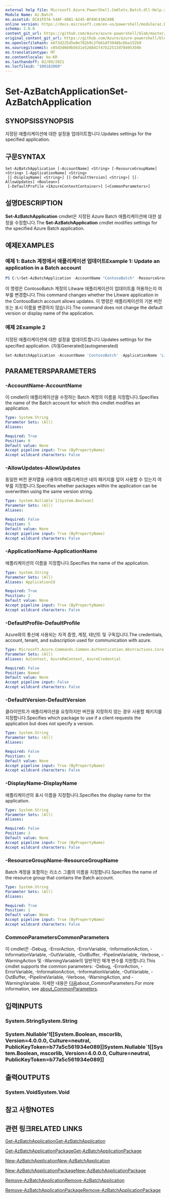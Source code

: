 ```yaml
---
external help file: Microsoft.Azure.PowerShell.Cmdlets.Batch.dll-Help.xml
Module Name: Az.Batch
ms.assetid: DCA1FD7A-54AF-48B1-A245-BFA9C43ACA9B
online version: https://docs.microsoft.com/en-us/powershell/module/az.batch/set-azbatchapplication
schema: 2.0.0
content_git_url: https://github.com/Azure/azure-powershell/blob/master/src/Batch/Batch/help/Set-AzBatchApplication.md
original_content_git_url: https://github.com/Azure/azure-powershell/blob/master/src/Batch/Batch/help/Set-AzBatchApplication.md
ms.openlocfilehash: e8f3d225d5e0e782b9c2fb61df3948bc6ba152b9
ms.sourcegitcommit: c05d3d669b5631e526841f47b22513d78495350b
ms.translationtype: MT
ms.contentlocale: ko-KR
ms.lasthandoff: 02/09/2021
ms.locfileid: "100182060"
---
```

# <span data-ttu-id="695d1-101">Set-AzBatchApplication</span><span class="sxs-lookup"><span data-stu-id="695d1-101">Set-AzBatchApplication</span></span>

## <span data-ttu-id="695d1-102">SYNOPSIS</span><span class="sxs-lookup"><span data-stu-id="695d1-102">SYNOPSIS</span></span>
<span data-ttu-id="695d1-103">지정된 애플리케이션에 대한 설정을 업데이트합니다.</span><span class="sxs-lookup"><span data-stu-id="695d1-103">Updates settings for the specified application.</span></span>

## <span data-ttu-id="695d1-104">구문</span><span class="sxs-lookup"><span data-stu-id="695d1-104">SYNTAX</span></span>

```
Set-AzBatchApplication [-AccountName] <String> [-ResourceGroupName] <String> [-ApplicationName] <String>
 [[-DisplayName] <String>] [[-DefaultVersion] <String>] [[-AllowUpdates] <Boolean>]
 [-DefaultProfile <IAzureContextContainer>] [<CommonParameters>]
```

## <span data-ttu-id="695d1-105">설명</span><span class="sxs-lookup"><span data-stu-id="695d1-105">DESCRIPTION</span></span>
<span data-ttu-id="695d1-106">**Set-AzBatchApplication** cmdlet은 지정된 Azure Batch 애플리케이션에 대한 설정을 수정합니다.</span><span class="sxs-lookup"><span data-stu-id="695d1-106">The **Set-AzBatchApplication** cmdlet modifies settings for the specified Azure Batch application.</span></span>

## <span data-ttu-id="695d1-107">예제</span><span class="sxs-lookup"><span data-stu-id="695d1-107">EXAMPLES</span></span>

### <span data-ttu-id="695d1-108">예제 1: Batch 계정에서 애플리케이션 업데이트</span><span class="sxs-lookup"><span data-stu-id="695d1-108">Example 1: Update an application in a Batch account</span></span>
```powershell
PS C:\>Set-AzBatchApplication -AccountName "ContosoBatch" -ResourceGroupName "ContosoBatchGroup" -ApplicationName "Litware" -AllowUpdates $False
```

<span data-ttu-id="695d1-109">이 명령은 ContosoBatch 계정의 Litware 애플리케이션이 업데이트를 허용하는지 여부를 변경합니다.</span><span class="sxs-lookup"><span data-stu-id="695d1-109">This command changes whether the Litware application in the ContosoBatch account allows updates.</span></span>
<span data-ttu-id="695d1-110">이 명령은 애플리케이션의 기본 버전 또는 표시 이름을 변경하지 않습니다.</span><span class="sxs-lookup"><span data-stu-id="695d1-110">The command does not change the default version or display name of the application.</span></span>

### <span data-ttu-id="695d1-111">예제 2</span><span class="sxs-lookup"><span data-stu-id="695d1-111">Example 2</span></span>

<span data-ttu-id="695d1-112">지정된 애플리케이션에 대한 설정을 업데이트합니다.</span><span class="sxs-lookup"><span data-stu-id="695d1-112">Updates settings for the specified application.</span></span> <span data-ttu-id="695d1-113">(자동Generated)</span><span class="sxs-lookup"><span data-stu-id="695d1-113">(autogenerated)</span></span>

<!-- Aladdin Generated Example -->
```powershell
Set-AzBatchApplication -AccountName 'ContosoBatch' -ApplicationName 'Litware' -DefaultVersion <String> -ResourceGroupName 'ContosoBatchGroup'
```

## <span data-ttu-id="695d1-114">PARAMETERS</span><span class="sxs-lookup"><span data-stu-id="695d1-114">PARAMETERS</span></span>

### <span data-ttu-id="695d1-115">-AccountName</span><span class="sxs-lookup"><span data-stu-id="695d1-115">-AccountName</span></span>
<span data-ttu-id="695d1-116">이 cmdlet이 애플리케이션을 수정하는 Batch 계정의 이름을 지정합니다.</span><span class="sxs-lookup"><span data-stu-id="695d1-116">Specifies the name of the Batch account for which this cmdlet modifies an application.</span></span>

```yaml
Type: System.String
Parameter Sets: (All)
Aliases:

Required: True
Position: 0
Default value: None
Accept pipeline input: True (ByPropertyName)
Accept wildcard characters: False
```

### <span data-ttu-id="695d1-117">-AllowUpdates</span><span class="sxs-lookup"><span data-stu-id="695d1-117">-AllowUpdates</span></span>
<span data-ttu-id="695d1-118">동일한 버전 문자열을 사용하여 애플리케이션 내의 패키지를 덮어 사용할 수 있는지 여부를 지정합니다.</span><span class="sxs-lookup"><span data-stu-id="695d1-118">Specifies whether packages within the application can be overwritten using the same version string.</span></span>

```yaml
Type: System.Nullable`1[System.Boolean]
Parameter Sets: (All)
Aliases:

Required: False
Position: 5
Default value: None
Accept pipeline input: True (ByPropertyName)
Accept wildcard characters: False
```

### <span data-ttu-id="695d1-119">-ApplicationName</span><span class="sxs-lookup"><span data-stu-id="695d1-119">-ApplicationName</span></span>
<span data-ttu-id="695d1-120">애플리케이션의 이름을 지정합니다.</span><span class="sxs-lookup"><span data-stu-id="695d1-120">Specifies the name of the application.</span></span>

```yaml
Type: System.String
Parameter Sets: (All)
Aliases: ApplicationId

Required: True
Position: 2
Default value: None
Accept pipeline input: True (ByPropertyName)
Accept wildcard characters: False
```

### <span data-ttu-id="695d1-121">-DefaultProfile</span><span class="sxs-lookup"><span data-stu-id="695d1-121">-DefaultProfile</span></span>
<span data-ttu-id="695d1-122">Azure와의 통신에 사용되는 자격 증명, 계정, 테넌트 및 구독입니다.</span><span class="sxs-lookup"><span data-stu-id="695d1-122">The credentials, account, tenant, and subscription used for communication with azure.</span></span>

```yaml
Type: Microsoft.Azure.Commands.Common.Authentication.Abstractions.Core.IAzureContextContainer
Parameter Sets: (All)
Aliases: AzContext, AzureRmContext, AzureCredential

Required: False
Position: Named
Default value: None
Accept pipeline input: False
Accept wildcard characters: False
```

### <span data-ttu-id="695d1-123">-DefaultVersion</span><span class="sxs-lookup"><span data-stu-id="695d1-123">-DefaultVersion</span></span>
<span data-ttu-id="695d1-124">클라이언트가 애플리케이션을 요청하지만 버전을 지정하지 않는 경우 사용할 패키지를 지정합니다.</span><span class="sxs-lookup"><span data-stu-id="695d1-124">Specifies which package to use if a client requests the application but does not specify a version.</span></span>

```yaml
Type: System.String
Parameter Sets: (All)
Aliases:

Required: False
Position: 4
Default value: None
Accept pipeline input: True (ByPropertyName)
Accept wildcard characters: False
```

### <span data-ttu-id="695d1-125">-DisplayName</span><span class="sxs-lookup"><span data-stu-id="695d1-125">-DisplayName</span></span>
<span data-ttu-id="695d1-126">애플리케이션의 표시 이름을 지정합니다.</span><span class="sxs-lookup"><span data-stu-id="695d1-126">Specifies the display name for the application.</span></span>

```yaml
Type: System.String
Parameter Sets: (All)
Aliases:

Required: False
Position: 3
Default value: None
Accept pipeline input: True (ByPropertyName)
Accept wildcard characters: False
```

### <span data-ttu-id="695d1-127">-ResourceGroupName</span><span class="sxs-lookup"><span data-stu-id="695d1-127">-ResourceGroupName</span></span>
<span data-ttu-id="695d1-128">Batch 계정을 포함하는 리소스 그룹의 이름을 지정합니다.</span><span class="sxs-lookup"><span data-stu-id="695d1-128">Specifies the name of the resource group that contains the Batch account.</span></span>

```yaml
Type: System.String
Parameter Sets: (All)
Aliases:

Required: True
Position: 1
Default value: None
Accept pipeline input: True (ByPropertyName)
Accept wildcard characters: False
```

### <span data-ttu-id="695d1-129">CommonParameters</span><span class="sxs-lookup"><span data-stu-id="695d1-129">CommonParameters</span></span>
<span data-ttu-id="695d1-130">이 cmdlet은 -Debug, -ErrorAction, -ErrorVariable, -InformationAction, -InformationVariable, -OutVariable, -OutBuffer, -PipelineVariable, -Verbose, -WarningAction 및 -WarningVariable의 일반적인 매개 변수를 지원합니다.</span><span class="sxs-lookup"><span data-stu-id="695d1-130">This cmdlet supports the common parameters: -Debug, -ErrorAction, -ErrorVariable, -InformationAction, -InformationVariable, -OutVariable, -OutBuffer, -PipelineVariable, -Verbose, -WarningAction, and -WarningVariable.</span></span> <span data-ttu-id="695d1-131">자세한 내용은 [다음](http://go.microsoft.com/fwlink/?LinkID=113216)about_CommonParameters.</span><span class="sxs-lookup"><span data-stu-id="695d1-131">For more information, see [about_CommonParameters](http://go.microsoft.com/fwlink/?LinkID=113216).</span></span>

## <span data-ttu-id="695d1-132">입력</span><span class="sxs-lookup"><span data-stu-id="695d1-132">INPUTS</span></span>

### <span data-ttu-id="695d1-133">System.String</span><span class="sxs-lookup"><span data-stu-id="695d1-133">System.String</span></span>

### <span data-ttu-id="695d1-134">System.Nullable'1[[System.Boolean, mscorlib, Version=4.0.0.0, Culture=neutral, PublicKeyToken=b77a5c561934e089]]</span><span class="sxs-lookup"><span data-stu-id="695d1-134">System.Nullable\`1[[System.Boolean, mscorlib, Version=4.0.0.0, Culture=neutral, PublicKeyToken=b77a5c561934e089]]</span></span>

## <span data-ttu-id="695d1-135">출력</span><span class="sxs-lookup"><span data-stu-id="695d1-135">OUTPUTS</span></span>

### <span data-ttu-id="695d1-136">System.Void</span><span class="sxs-lookup"><span data-stu-id="695d1-136">System.Void</span></span>

## <span data-ttu-id="695d1-137">참고 사항</span><span class="sxs-lookup"><span data-stu-id="695d1-137">NOTES</span></span>

## <span data-ttu-id="695d1-138">관련 링크</span><span class="sxs-lookup"><span data-stu-id="695d1-138">RELATED LINKS</span></span>

[<span data-ttu-id="695d1-139">Get-AzBatchApplication</span><span class="sxs-lookup"><span data-stu-id="695d1-139">Get-AzBatchApplication</span></span>](./Get-AzBatchApplication.md)

[<span data-ttu-id="695d1-140">Get-AzBatchApplicationPackage</span><span class="sxs-lookup"><span data-stu-id="695d1-140">Get-AzBatchApplicationPackage</span></span>](./Get-AzBatchApplicationPackage.md)

[<span data-ttu-id="695d1-141">New-AzBatchApplication</span><span class="sxs-lookup"><span data-stu-id="695d1-141">New-AzBatchApplication</span></span>](./New-AzBatchApplication.md)

[<span data-ttu-id="695d1-142">New-AzBatchApplicationPackage</span><span class="sxs-lookup"><span data-stu-id="695d1-142">New-AzBatchApplicationPackage</span></span>](./New-AzBatchApplicationPackage.md)

[<span data-ttu-id="695d1-143">Remove-AzBatchApplication</span><span class="sxs-lookup"><span data-stu-id="695d1-143">Remove-AzBatchApplication</span></span>](./Remove-AzBatchApplication.md)

[<span data-ttu-id="695d1-144">Remove-AzBatchApplicationPackage</span><span class="sxs-lookup"><span data-stu-id="695d1-144">Remove-AzBatchApplicationPackage</span></span>](./Remove-AzBatchApplicationPackage.md)


